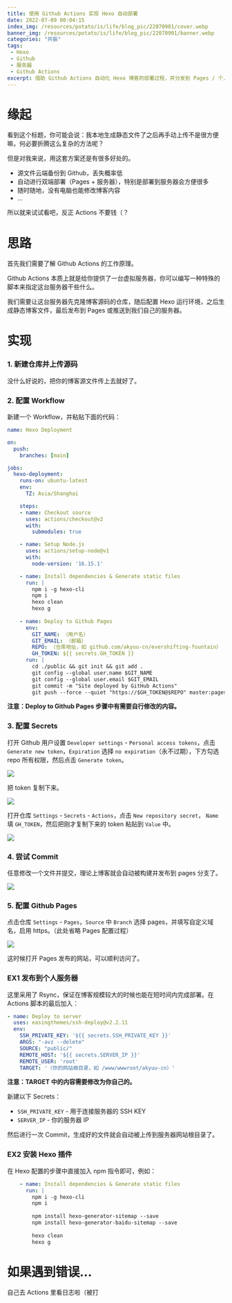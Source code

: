 ```yaml
---
title: 使用 Github Actions 实现 Hexo 自动部署
date: 2022-07-09 00:04:15
index_img: /resources/potato/is/life/blog_pic/22070901/cover.webp
banner_img: /resources/potato/is/life/blog_pic/22070901/banner.webp
categories: "共振"
tags:
 - Hexo
 - Github
 - 服务器
 - Github Actions
excerpt: 借助 Github Actions 自动化 Hexo 博客的部署过程，并分发到 Pages / 个人服务器。
---
```


# 缘起

看到这个标题，你可能会说：我本地生成静态文件了之后再手动上传不是很方便嘛，何必要折腾这么复杂的方法呢？

但是对我来说，用这套方案还是有很多好处的。

- 源文件云端备份到 Github，丢失概率低
- 自动进行双端部署（Pages + 服务器），特别是部署到服务器会方便很多
- 随时随地，没有电脑也能修改博客内容
- ...

所以就来试试看吧，反正 Actions 不要钱（？

# 思路

首先我们需要了解 Github Actions 的工作原理。

Github Actions 本质上就是给你提供了一台虚拟服务器，你可以编写一种特殊的脚本来指定这台服务器干些什么。

我们需要让这台服务器先克隆博客源码的仓库，随后配置 Hexo 运行环境，之后生成静态博客文件，最后发布到 Pages 或推送到我们自己的服务器。

# 实现

### 1. 新建仓库并上传源码

没什么好说的，把你的博客源文件传上去就好了。

### 2. 配置 Workflow

新建一个 Workflow，并粘贴下面的代码：

```yaml
name: Hexo Deployment

on:
  push:
    branches: [main]

jobs:
  hexo-deployment:
    runs-on: ubuntu-latest
    env:
      TZ: Asia/Shanghai

    steps:
    - name: Checkout source
      uses: actions/checkout@v2
      with:
        submodules: true

    - name: Setup Node.js
      uses: actions/setup-node@v1
      with:
        node-version: '16.15.1'

    - name: Install dependencies & Generate static files
      run: |
        npm i -g hexo-cli
        npm i
        hexo clean
        hexo g
        
    - name: Deploy to Github Pages
      env:
        GIT_NAME: （用户名）
        GIT_EMAIL: （邮箱）
        REPO: （仓库地址，如 github.com/akyuu-cn/evershifting-fountain）
        GH_TOKEN: ${{ secrets.GH_TOKEN }}
      run: |
        cd ./public && git init && git add .
        git config --global user.name $GIT_NAME
        git config --global user.email $GIT_EMAIL
        git commit -m "Site deployed by GitHub Actions"
        git push --force --quiet "https://$GH_TOKEN@$REPO" master:pages

```

**注意：Deploy to Github Pages 步骤中有需要自行修改的内容。**

### 3. 配置 Secrets

打开 Github 用户设置 `Developer settings` - `Personal access tokens`，点击 `Generate new token`，`Expiration` 选择 `no expiration`（永不过期），下方勾选 repo 所有权限，然后点击 `Generate token`。

![](/resources/potato/is/life/blog_pic/22070901/image-20220715020723669.png)

把 token 复制下来。

![](/resources/potato/is/life/blog_pic/22070901/image-20220715020800565.png)

打开仓库 `Settings` - `Secrets` - `Actions`，点击 `New repository secret`， `Name` 填 `GH_TOKEN`，然后把刚才复制下来的 token 粘贴到 `Value` 中。

![](/resources/potato/is/life/blog_pic/22070901/image-20220715020849862.png)

### 4. 尝试 Commit

任意修改一个文件并提交，理论上博客就会自动被构建并发布到 pages 分支了。

![](/resources/potato/is/life/blog_pic/22070901/image-20220715021210613.png)

### 5. 配置 Github Pages

点击仓库 `Settings` - `Pages`，`Source` 中 `Branch` 选择 pages，并填写自定义域名，启用 https。（此处省略 Pages 配置过程）

![](/resources/potato/is/life/blog_pic/22070901/image-20220715021433391.png)

这时候打开 Pages 发布的网站，可以顺利访问了。

### EX1 发布到个人服务器

这里采用了 Rsync，保证在博客规模较大的时候也能在短时间内完成部署。在 Actions 脚本的最后加入：

```yaml
- name: Deploy to server
  uses: easingthemes/ssh-deploy@v2.2.11
  env:
    SSH_PRIVATE_KEY: '${{ secrets.SSH_PRIVATE_KEY }}'
    ARGS: "-avz --delete"
    SOURCE: "public/"
    REMOTE_HOST: '${{ secrets.SERVER_IP }}'
    REMOTE_USER: 'root'
    TARGET: '（你的网站根目录，如 /www/wwwroot/akyuu-cn）'
```

**注意：TARGET 中的内容需要修改为你自己的。**

新建以下 Secrets：

- `SSH_PRIVATE_KEY` - 用于连接服务器的 SSH KEY
- `SERVER_IP` - 你的服务器 IP

然后进行一次 Commit，生成好的文件就会自动被上传到服务器网站根目录了。

### EX2 安装 Hexo 插件

在 Hexo 配置的步骤中直接加入 npm 指令即可，例如：
```yaml
    - name: Install dependencies & Generate static files
      run: |
        npm i -g hexo-cli
        npm i
        
        npm install hexo-generator-sitemap --save
        npm install hexo-generator-baidu-sitemap --save
        
        hexo clean
        hexo g
```

# 如果遇到错误...

自己去 Actions 里看日志啦（被打

